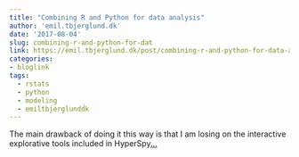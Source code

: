 ```yaml
---
title: "Combining R and Python for data analysis"
author: 'emil.tbjerglund.dk'
date: '2017-08-04'
slug: combining-r-and-python-for-dat
link: https://emil.tbjerglund.dk/post/combining-r-and-python-for-data-analysis/
categories:
- bloglink
tags:
  - rstats
  - python
  - modeling
  - emiltbjerglunddk
---
```


The main drawback of doing it this way is that I am losing on the interactive explorative tools included in HyperSpy[... <i class="fas fa-external-link-alt"></i>](https://emil.tbjerglund.dk/post/combining-r-and-python-for-data-analysis/)

